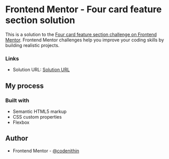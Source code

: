 # Frontend Mentor - Four card feature section solution

This is a solution to the [Four card feature section challenge on Frontend Mentor](https://www.frontendmentor.io/challenges/qr-code-component-iux_sIO_H). Frontend Mentor challenges help you improve your coding skills by building realistic projects. 


### Links

- Solution URL: [Solution URL](https://codenithin.github.io/qr-code-component-main/)

## My process

### Built with

- Semantic HTML5 markup
- CSS custom properties
- Flexbox

## Author

- Frontend Mentor - [@codenithin](https://www.frontendmentor.io/profile/codenithin)
